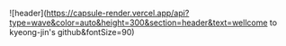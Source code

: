 ![header](https://capsule-render.vercel.app/api?type=wave&color=auto&height=300&section=header&text=wellcome to kyeong-jin's github&fontSize=90)

<h3 align="center"></h3>









<!--
**rudwls2/rudwls2** is a ✨ _special_ ✨ repository because its `README.md` (this file) appears on your GitHub profile.

Here are some ideas to get you started:

- 🔭 I’m currently working on ...
- 🌱 I’m currently learning ...
- 👯 I’m looking to collaborate on ...
- 🤔 I’m looking for help with ...
- 💬 Ask me about ...
- 📫 How to reach me: ...
- 😄 Pronouns: ...
- ⚡ Fun fact: ...
-->
